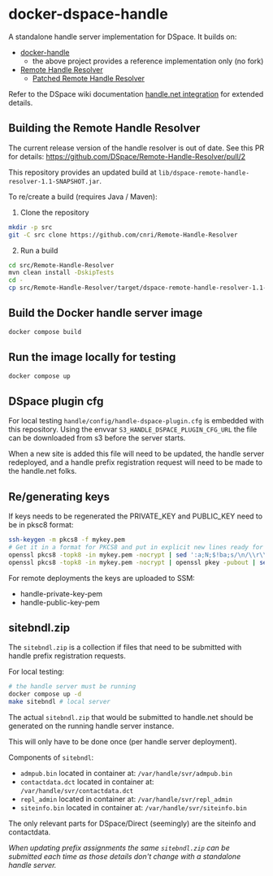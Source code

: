 # docker-dspace-handle

A standalone handle server implementation for DSpace. It builds on:

- [docker-handle](https://github.com/datacite/docker-handle)
  - the above project provides a reference implementation only (no fork)
- [Remote Handle Resolver](https://github.com/DSpace/Remote-Handle-Resolver)
  - [Patched Remote Handle Resolver](https://github.com/cnri/Remote-Handle-Resolver)

Refer to the DSpace wiki documentation [handle.net integration](https://wiki.lyrasis.org/display/DSDOC7x/Handle.Net+Registry+Support#Handle.NetRegistrySupport-ToinstallaHandleresolveronaseparatemachine)
for extended details.

## Building the Remote Handle Resolver

The current release version of the handle resolver is out of date.
See this PR for details: https://github.com/DSpace/Remote-Handle-Resolver/pull/2

This repository provides an updated build at `lib/dspace-remote-handle-resolver-1.1-SNAPSHOT.jar`.

To re/create a build (requires Java / Maven):

1. Clone the repository

```bash
mkdir -p src
git -C src clone https://github.com/cnri/Remote-Handle-Resolver
```

2. Run a build

```bash
cd src/Remote-Handle-Resolver
mvn clean install -DskipTests
cd -
cp src/Remote-Handle-Resolver/target/dspace-remote-handle-resolver-1.1-SNAPSHOT.jar lib/
```

## Build the Docker handle server image

```bash
docker compose build
```

## Run the image locally for testing

```bash
docker compose up
```

## DSpace plugin cfg

For local testing `handle/config/handle-dspace-plugin.cfg` is embedded with
this repository. Using the envvar `S3_HANDLE_DSPACE_PLUGIN_CFG_URL` the file
can be downloaded from s3 before the server starts.

When a new site is added this file will need to be updated, the handle server
redeployed, and a handle prefix registration request will need to be made to
the handle.net folks.

## Re/generating keys

If keys needs to be regenerated the PRIVATE_KEY and PUBLIC_KEY need to be in
pksc8 format:

```bash
ssh-keygen -m pkcs8 -f mykey.pem
# Get it in a format for PKCS8 and put in explicit new lines ready for env var
openssl pkcs8 -topk8 -in mykey.pem -nocrypt | sed ':a;N;$!ba;s/\n/\\r\\n/g'
openssl pkcs8 -topk8 -in mykey.pem -nocrypt | openssl pkey -pubout | sed ':a;N;$!ba;s/\n/\\r\\n/g'
```

For remote deployments the keys are uploaded to SSM:

- handle-private-key-pem
- handle-public-key-pem

## sitebndl.zip

The `sitebndl.zip` is a collection if files that need to be submitted
with handle prefix registration requests.

For local testing:

```bash
# the handle server must be running
docker compose up -d
make sitebndl # local server
```

The actual `sitebndl.zip` that would be submitted to handle.net should
be generated on the running handle server instance.

This will only have to be done once (per handle server deployment).

Components of `sitebndl`:

- `admpub.bin` located in container at: `/var/handle/svr/admpub.bin`
- `contactdata.dct` located in container at: `/var/handle/svr/contactdata.dct`
- `repl_admin` located in container at: `/var/handle/svr/repl_admin`
- `siteinfo.bin` located in container at: `/var/handle/svr/siteinfo.bin`

The only relevant parts for DSpace/Direct (seemingly) are the siteinfo
and contactdata.

_When updating prefix assignments the same `sitebndl.zip` can be submitted
each time as those details don't change with a standalone handle server._
